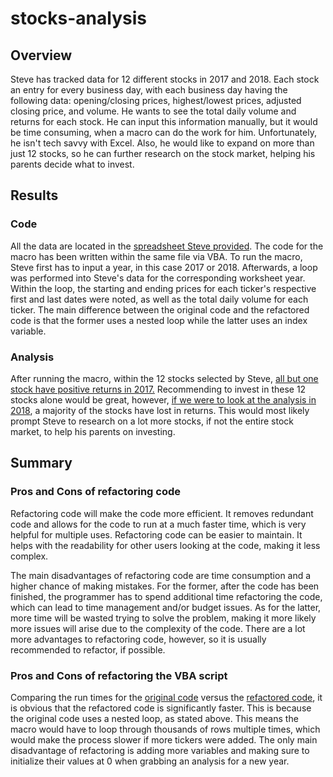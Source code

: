 # stocks-analysis

## Overview

Steve has tracked data for 12 different stocks in 2017 and 2018. Each stock an entry for every business day, with each business day having the following data: opening/closing prices, highest/lowest prices, adjusted closing price, and volume. He wants to see the total daily volume and returns for each stock. He can input this information manually, but it would be time consuming, when a macro can do the work for him. Unfortunately, he isn't tech savvy with Excel. Also, he would like to expand on more than just 12 stocks, so he can further research on the stock market, helping his parents decide what to invest.

## Results

### Code

All the data are located in the [spreadsheet Steve provided](./VBA_Challenge.xlsm). The code for the macro has been written within the same file via VBA. To run the macro, Steve first has to input a year, in this case 2017 or 2018. Afterwards, a loop was performed into Steve's data for the corresponding worksheet year. Within the loop, the starting and ending prices for each ticker's respective first and last dates were noted, as well as the total daily volume for each ticker. The main difference between the original code and the refactored code is that the former uses a nested loop while the latter uses an index variable.

### Analysis

After running the macro, within the 12 stocks selected by Steve, [all but one stock have positive returns in 2017.](./Resources/Stocks_2017.PNG) Recommending to invest in these 12 stocks alone would be great, however, [if we were to look at the analysis in 2018](./Resources/Stocks_2018.PNG), a majority of the stocks have lost in returns. This would most likely prompt Steve to research on a lot more stocks, if not the entire stock market, to help his parents on investing.

## Summary

### Pros and Cons of refactoring code

Refactoring code will make the code more efficient. It removes redundant code and allows for the code to run at a much faster time, which is very helpful for multiple uses. Refactoring code can be easier to maintain. It helps with the readability for other users looking at the code, making it less complex.

The main disadvantages of refactoring code are time consumption and a higher chance of making mistakes. For the former, after the code has been finished, the programmer has to spend additional time refactoring the code, which can lead to time management and/or budget issues. As for the latter, more time will be wasted trying to solve the problem, making it more likely more issues will arise due to the complexity of the code. There are a lot more advantages to refactoring code, however, so it is usually recommended to refactor, if possible.

### Pros and Cons of refactoring the VBA script

Comparing the run times for the [original code](./Resources/Module_2_2018.PNG) versus the [refactored code](./Resources/VBA_Challenge_2018.PNG), it is obvious that the refactored code is significantly faster. This is because the original code uses a nested loop, as stated above. This means the macro would have to loop through thousands of rows multiple times, which would make the process slower if more tickers were added. The only main disadvantage of refactoring is adding more variables and making sure to initialize their values at 0 when grabbing an analysis for a new year.
